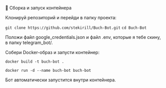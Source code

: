 🚀 Сборка и запуск контейнера

Клонируй репозиторий и перейди в папку проекта:

```git clone https://github.com/stekirill/Buch-Bot.git```
```cd Buch-Bot```


Положи файл google_credentials.json и файл .env, которые я тебе скину, в папку telegram_bot/.


Собери Docker-образ и запусти контейнер:

```docker build -t buch-bot .```

```docker run -d --name buch-bot buch-bot```


Бот автоматически запустится внутри контейнера.
